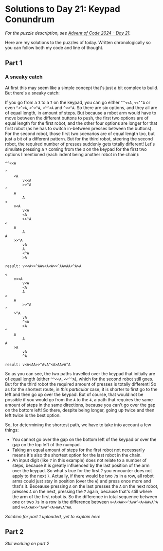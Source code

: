 # Solutions to Day 21: Keypad Conundrum

*For the puzzle description, see [Advent of Code 2024 - Day 21](https://adventofcode.com/2024/day/21).*

Here are my solutions to the puzzles of today. Written chronologically so you can follow both my code and line of thought.

## Part 1

### A sneaky catch
At first this may seem like a simple concept that's just a bit complex to build. But there's a sneaky catch:

If you go from a `3` to a `7` on the keypad, you can go either `^^<<A`, `<<^^A` or even `^<^<A`, `<^<^A`, `<^^<A` and `^<<^A`. So there are six options, and they all are of equal length, in amount of steps. But because a robot arm would have to move between the different buttons to push, the first two options are of equal length for the first robot, and the other four options are longer for that first robot (as he has to switch in-between presses between the buttons). For the second robot, those first two scenarios are of equal length too, but just a bit of a different pattern. But for the third robot, steering the second robot, the required number of presses suddenly gets totally different! Let's simulate pressing a `7` coming from the `3` on the keypad for the first two options I mentioned (each indent being another robot in the chain):

```
^^<<A

^
    <A
        v<<A
        >>^A
^
    A
        A
<
    v<A
        v<A
        <A
        >>^A
<
    A
        A    
A
    >>^A
        vA
        A
        <^A
        >A

result: v<<A>>^AAv<A<A>>^AAvAA<^A>A

<
    v<<A
        v<A
        <A
        A
<
    A
        >>^A
^
    >^A
        vA
        ^<A
        >A
^
    A
        A
A
    >A
        vA
        ^A

result: v<A<AA>>^AvA^<A>AAvA^A

```
So as you can see, the two paths travelled over the keypad that initially are of equal length (either `^^<<A`, `<<^^A`), which for the second robot still goes. But for the third robot the required amount of presses is totally different! So as for the shortest route, in *this particular* case, it is shorter to first go to the left and then go up over the keypad. But of course, that would not be possible if you would go from the `A` to the `4`, a path that requires the same amount of steps in the same directions, because you can't go over the gap on the bottom left! So there, despite being longer, going up twice and then left twice is the best option.

So, for determining the shortest path, we have to take into account a few things:
- You cannot go over the gap on the bottom left of the keypad or over the gap on the top left of the numpad.
- Taking an equal amount of steps for the first robot not necessarily means it's also the shortest option for the last robot in the chain.
- An input digit (like `7` in this example) does not relate to a number of steps, because it is greatly influenced by the last position of the arm over the keypad. So what's true for the first `7` you encounter does not apply to the next `7`. Actually, if there would be two `7`s in a row, all robot arms could just stay in position (over the `A`) and press once more and that's it. Beceause pressing `A` on the last presses the `A` on the next robot, presses `A` on the next, pressing the `7` again, because that's still where the arm of the first robot is. So the difference in total sequence between one or two `7`s in a row is the difference between `v<A<AA>>^AvA^<A>AAvA^A` and `v<A<AA>>^AvA^<A>AAvA^AA`.

*Solution for part 1 uploaded, yet to explain here*

## Part 2

*Still working on part 2*